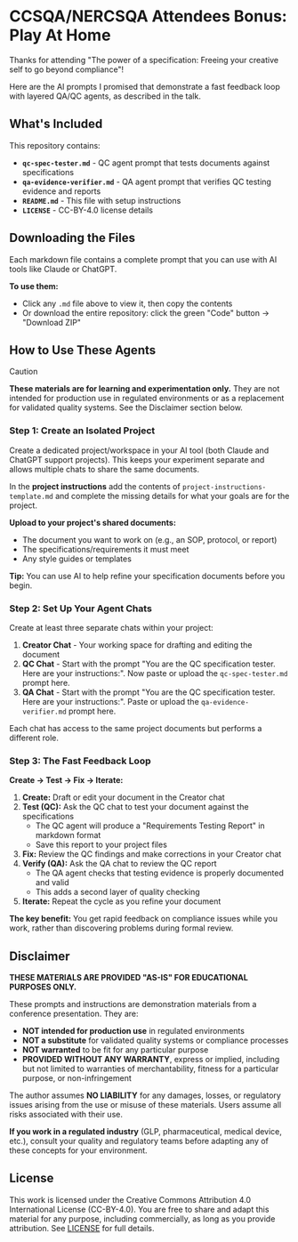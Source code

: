 # CCSQA/NERCSQA Attendees Bonus: Play At Home

Thanks for attending "The power of a specification: Freeing your creative self to go beyond compliance"!

Here are the AI prompts I promised that demonstrate a fast feedback loop with layered QA/QC agents, as described in the talk.

## What's Included

This repository contains:
- **`qc-spec-tester.md`** - QC agent prompt that tests documents against specifications
- **`qa-evidence-verifier.md`** - QA agent prompt that verifies QC testing evidence and reports
- **`README.md`** - This file with setup instructions
- **`LICENSE`** - CC-BY-4.0 license details

## Downloading the Files

Each markdown file contains a complete prompt that you can use with AI tools like Claude or ChatGPT.

**To use them:**
- Click any `.md` file above to view it, then copy the contents
- Or download the entire repository: click the green "Code" button → "Download ZIP"

## How to Use These Agents

> [!CAUTION]
> **These materials are for learning and experimentation only.** They are not intended for production use in regulated environments or as a replacement for validated quality systems. See the Disclaimer section below.

### Step 1: Create an Isolated Project

Create a dedicated project/workspace in your AI tool (both Claude and ChatGPT support projects). This keeps your experiment separate and allows multiple chats to share the same documents.

In the **project instructions** add the contents of `project-instructions-template.md` and complete the missing details for what your goals are for the project.

**Upload to your project's shared documents:**
- The document you want to work on (e.g., an SOP, protocol, or report)
- The specifications/requirements it must meet
- Any style guides or templates

**Tip:** You can use AI to help refine your specification documents before you begin.

### Step 2: Set Up Your Agent Chats

Create at least three separate chats within your project:

1. **Creator Chat** - Your working space for drafting and editing the document
2. **QC Chat** - Start with the prompt "You are the QC specification tester. Here are your instructions:". Now paste or upload the `qc-spec-tester.md` prompt here.
3. **QA Chat** - Start with the prompt "You are the QC specification tester. Here are your instructions:". Paste or upload the `qa-evidence-verifier.md` prompt here.

Each chat has access to the same project documents but performs a different role.

### Step 3: The Fast Feedback Loop

**Create → Test → Fix → Iterate:**

1. **Create:** Draft or edit your document in the Creator chat
2. **Test (QC):** Ask the QC chat to test your document against the specifications
   - The QC agent will produce a "Requirements Testing Report" in markdown format
   - Save this report to your project files
3. **Fix:** Review the QC findings and make corrections in your Creator chat
4. **Verify (QA):** Ask the QA chat to review the QC report
   - The QA agent checks that testing evidence is properly documented and valid
   - This adds a second layer of quality checking
5. **Iterate:** Repeat the cycle as you refine your document

**The key benefit:** You get rapid feedback on compliance issues while you work, rather than discovering problems during formal review.

## Disclaimer

**THESE MATERIALS ARE PROVIDED "AS-IS" FOR EDUCATIONAL PURPOSES ONLY.**

These prompts and instructions are demonstration materials from a conference presentation. They are:
- **NOT intended for production use** in regulated environments
- **NOT a substitute** for validated quality systems or compliance processes
- **NOT warranted** to be fit for any particular purpose
- **PROVIDED WITHOUT ANY WARRANTY**, express or implied, including but not limited to warranties of merchantability, fitness for a particular purpose, or non-infringement

The author assumes **NO LIABILITY** for any damages, losses, or regulatory issues arising from the use or misuse of these materials. Users assume all risks associated with their use.

**If you work in a regulated industry** (GLP, pharmaceutical, medical device, etc.), consult your quality and regulatory teams before adapting any of these concepts for your environment.

## License

This work is licensed under the Creative Commons Attribution 4.0 International License (CC-BY-4.0). You are free to share and adapt this material for any purpose, including commercially, as long as you provide attribution. See [LICENSE](LICENSE) for full details.
